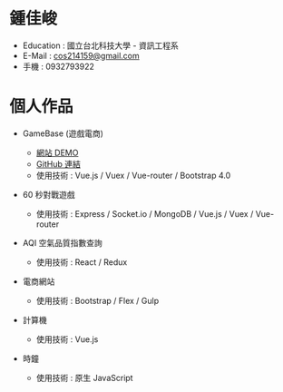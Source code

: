 # 鍾佳峻

- Education : 國立台北科技大學 - 資訊工程系
- E-Mail : cos214159@gmail.com
- 手機 : 0932793922

# 個人作品
- GameBase (遊戲電商)
  - [網站 DEMO](https://boiling-wave-43766.herokuapp.com/)
  - [GitHub 連結](https://github.com/cos214159/game-shopify)
  - 使用技術 : Vue.js / Vuex / Vue-router / Bootstrap 4.0
  
- 60 秒對戰遊戲
  - 使用技術 : Express / Socket.io / MongoDB / Vue.js / Vuex / Vue-router
  
- AQI 空氣品質指數查詢
  - 使用技術 : React / Redux
  
- 電商網站
  - 使用技術 : Bootstrap / Flex / Gulp
  
- 計算機 
  - 使用技術 : Vue.js
  
- 時鐘
  - 使用技術 : 原生 JavaScript
